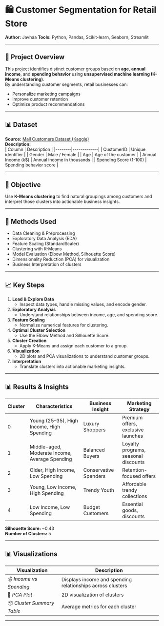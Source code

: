 # 🛍️ Customer Segmentation for Retail Store

**Author:** Javhaa 
**Tools:** Python, Pandas, Scikit-learn, Seaborn, Streamlit  

---

## 🎯 Project Overview
This project identifies distinct customer groups based on **age**, **annual income**, and **spending behavior** using **unsupervised machine learning (K-Means clustering)**.  
By understanding customer segments, retail businesses can:
- Personalize marketing campaigns  
- Improve customer retention  
- Optimize product recommendations  

---

## 📊 Dataset
**Source:** [Mall Customers Dataset (Kaggle)](https://www.kaggle.com/datasets/vjchoudhary7/customer-segmentation-tutorial-in-python)  
**Description:**  
| Column | Description |
|--------|-------------|
| CustomerID | Unique identifier |
| Gender | Male / Female |
| Age | Age of the customer |
| Annual Income (k$) | Annual income in thousands |
| Spending Score (1-100) | Spending behavior score |

---

## 🧠 Objective
Use **K-Means clustering** to find natural groupings among customers and interpret those clusters into actionable business insights.

---

## 🧮 Methods Used
- Data Cleaning & Preprocessing  
- Exploratory Data Analysis (EDA)  
- Feature Scaling (StandardScaler)  
- Clustering with K-Means  
- Model Evaluation (Elbow Method, Silhouette Score)  
- Dimensionality Reduction (PCA) for visualization  
- Business Interpretation of clusters  

---

## 📈 Key Steps

1. **Load & Explore Data**
   - Inspect data types, handle missing values, and encode gender.
2. **Exploratory Analysis**
   - Understand relationships between income, age, and spending score.
3. **Feature Scaling**
   - Normalize numerical features for clustering.
4. **Optimal Cluster Selection**
   - Use the Elbow Method and Silhouette Score.
5. **Cluster Creation**
   - Apply K-Means and assign each customer to a group.
6. **Visualization**
   - 2D plots and PCA visualizations to understand customer groups.
7. **Interpretation**
   - Translate clusters into actionable marketing insights.

---

## 📊 Results & Insights

| Cluster | Characteristics | Business Insight | Marketing Strategy |
|----------|-----------------|------------------|--------------------|
| 0 | Young (25–35), High Income, High Spending | Luxury Shoppers | Premium offers, exclusive launches |
| 1 | Middle-aged, Moderate Income, Average Spending | Balanced Buyers | Loyalty programs, seasonal discounts |
| 2 | Older, High Income, Low Spending | Conservative Spenders | Retention-focused offers |
| 3 | Young, Low Income, High Spending | Trendy Youth | Affordable trendy collections |
| 4 | Low Income, Low Spending | Budget Customers | Essential goods, discounts |

**Silhouette Score:** ~0.43  
**Number of Clusters:** 5  

---

## 📊 Visualizations

| Visualization | Description |
|----------------|--------------|
| 💰 *Income vs Spending* | Displays income and spending relationships across clusters |
| 👥 *PCA Plot* | 2D visualization of clusters |
| 📦 *Cluster Summary Table* | Average metrics for each cluster |

---